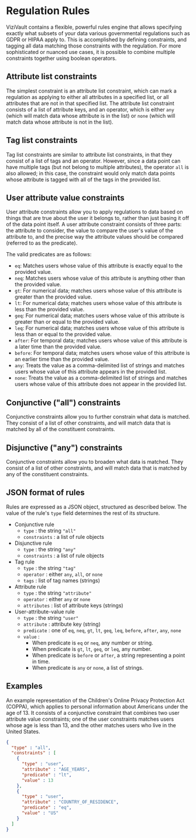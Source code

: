 # Regulation Rules

ViziVault contains a flexible, powerful rules engine that allows specifying exactly what subsets of your data various governmental regulations such as GDPR or HIPAA apply to. This is accomplished by defining constraints, and tagging all data matching those constraints with the regulation. For more sophisticated or nuanced use cases, it is possible to combine multiple constraints together using boolean operators.

## Attribute list constraints

The simplest constraint is an attribute list constraint, which can mark a regulation as applying to either all attributes in a specified list, or all attributes that are not in that specified list. The attribute list constraint consists of a list of attribute keys, and an operator, which is either `any` (which will match data whose attribute is in the list) or `none` (which will match data whose attribute is not in the list).

## Tag list constraints

Tag list constraints are similar to attribute list constraints, in that they consist of a list of tags and an operator. However, since a data point can have multiple tags (but not belong to multiple attributes), the operator `all` is also allowed; in this case, the constraint would only match data points whose attribute is tagged with all of the tags in the provided list.

## User attribute value constraints

User attribute constraints allow you to apply regulations to data based on things that are true about the user it belongs to, rather than just basing it off of the data point itself. A user attribute constraint consists of three parts: the attribute to consider, the value to compare the user's value of the attribute to, and the precise way the attribute values should be compared (referred to as the predicate).

The valid predicates are as follows:

 - `eq`: Matches users whose value of this attribute is exactly equal to the provided value.
 - `neq`: Matches users whose value of this attribute is anything other than the provided value.
 - `gt`: For numerical data; matches users whose value of this attribute is greater than the provided value.
 - `lt`: For numerical data; matches users whose value of this attribute is less than the provided value.
 - `geq`: For numerical data; matches users whose value of this attribute is greater than or equal to the provided value.
 - `leq`: For numerical data; matches users whose value of this attribute is less than or equal to the provided value.
 - `after`: For temporal data; matches users whose value of this attribute is a later time than the provided value.
 - `before`: For temporal data; matches users whose value of this attribute is an earlier time than the provided value.
 - `any`: Treats the value as a comma-delimited list of strings and matches users whose value of this attribute appears in the provided list.
 - `none`: Treats the value as a comma-delimited list of strings and matches users whose value of this attribute does not appear in the provided list.

## Conjunctive ("all") constraints

Conjunctive constraints allow you to further constrain what data is matched. They consist of a list of other constraints, and will match data that is matched by all of the constituent constraints.

## Disjunctive ("any") constraints

Conjunctive constraints allow you to broaden what data is matched. They consist of a list of other constraints, and will match data that is matched by any of the constituent constraints.

## JSON format of rules

Rules are expressed as a JSON object, structured as described below. The value of the rule's `type` field determines the rest of its structure.

 - Conjunctive rule
    - `type` : the string `"all"`
    - `constraints` : a list of rule objects
 - Disjunctive rule
    - `type` : the string `"any"`
    - `constraints` : a list of rule objects
 - Tag rule
    - `type` : the string `"tag"`
    - `operator` : either `any`, `all`, or `none`
    - `tags` : list of tag names (strings)
 - Attribute rule
    - `type` : the string `"attribute"`
    - `operator` : either `any` or `none`
    - `attributes` : list of attribute keys (strings)
 - User-attribute-value rule
    - `type` : the string `"user"`
    - `attribute` : attribute key (string)
    - `predicate` : one of `eq`, `neq`, `gt`, `lt`, `geq`, `leq`, `before`, `after`, `any`, `none`
    - `value` :
        - When predicate is `eq` or `neq`, any number or string.
        - When predicate is `gt`, `lt`, `geq`, or `leq`, any number.
        - When predicate is `before` or `after`, a string representing a point in time.
        - When predicate is `any` or `none`, a list of strings.

## Examples

An example representation of the Children's Online Privacy Protection Act (COPPA), which applies to personal information about Americans under the age of 13. It consists of a conjunctive constraint that combines two user attribute value constraints; one of the user constraints matches users whose age is less than 13, and the other matches users who live in the United States.

```json
{
  "type" : "all",
  "constraints" : [
    {
      "type" : "user",
      "attribute" : "AGE_YEARS",
      "predicate" : "lt",
      "value" : 13
    },
    {
      "type" : "user",
      "attribute" : "COUNTRY_OF_RESIDENCE",
      "predicate" : "eq",
      "value" : "US"
    }
  ]
}
```
